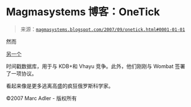 <!--yml

分类：未分类

日期：2024-05-18 05:07:04

-->

# Magmasystems 博客：OneTick

> 来源：[`magmasystems.blogspot.com/2007/09/onetick.html#0001-01-01`](http://magmasystems.blogspot.com/2007/09/onetick.html#0001-01-01)

然而

[另一个](http://www.onetick.com/)

时间戳数据库，用于与 KDB+和 Vhayu 竞争。此外，他们刚刚与 Wombat 签署了一项协议。

看起来像是更多逃离高盛的疯狂俄罗斯科学家。

©2007 Marc Adler - 版权所有
